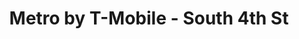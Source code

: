 ---
title: "Metro by T-Mobile - South 4th St"
url: /dekalb/metro-by-t-mobile-south-4th-st/
shop: mobile phone
---